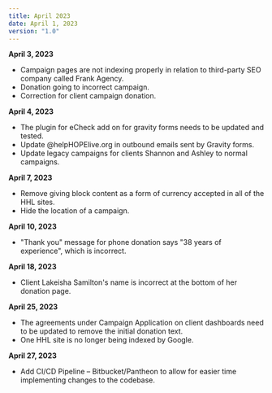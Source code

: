 ```yaml
---
title: April 2023
date: April 1, 2023
version: "1.0"
---
```


**April 3, 2023**
- Campaign pages are not indexing properly in relation to third-party SEO company called Frank Agency.
- Donation going to incorrect campaign.
- Correction for client campaign donation.

**April 4, 2023**
- The plugin for eCheck add on for gravity forms needs to be updated and tested. 
- Update @helpHOPElive.org in outbound emails sent by Gravity forms.
- Update legacy campaigns for clients Shannon and Ashley to normal campaigns. 

**April 7, 2023**
- Remove giving block content as a form of currency accepted in all of the HHL sites. 
- Hide the location of a campaign. 

**April 10, 2023**
- "Thank you" message for phone donation says "38 years of experience", which is incorrect.

**April 18, 2023**
- Client Lakeisha Samilton's name is incorrect at the bottom of her donation page.

**April 25, 2023**
- The agreements under Campaign Application on client dashboards need to be updated to remove the initial donation text. 
- One HHL site is no longer being indexed by Google.

**April 27, 2023**
- Add CI/CD Pipeline – Bitbucket/Pantheon to allow for easier time implementing changes to the codebase.


